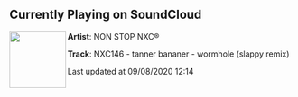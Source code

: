 ## Currently Playing on SoundCloud

[<img align="left" width="100" src="https://i1.sndcdn.com/artworks-uuX7McdWJKoyGJb9-uSRccg-t50x50.jpg">](https://soundcloud.com/nonstopnxc/nxc146)

**Artist**: NON STOP NXC® 

**Track**: NXC146 - tanner bananer - wormhole (slappy remix)

Last updated at 09/08/2020 12:14
